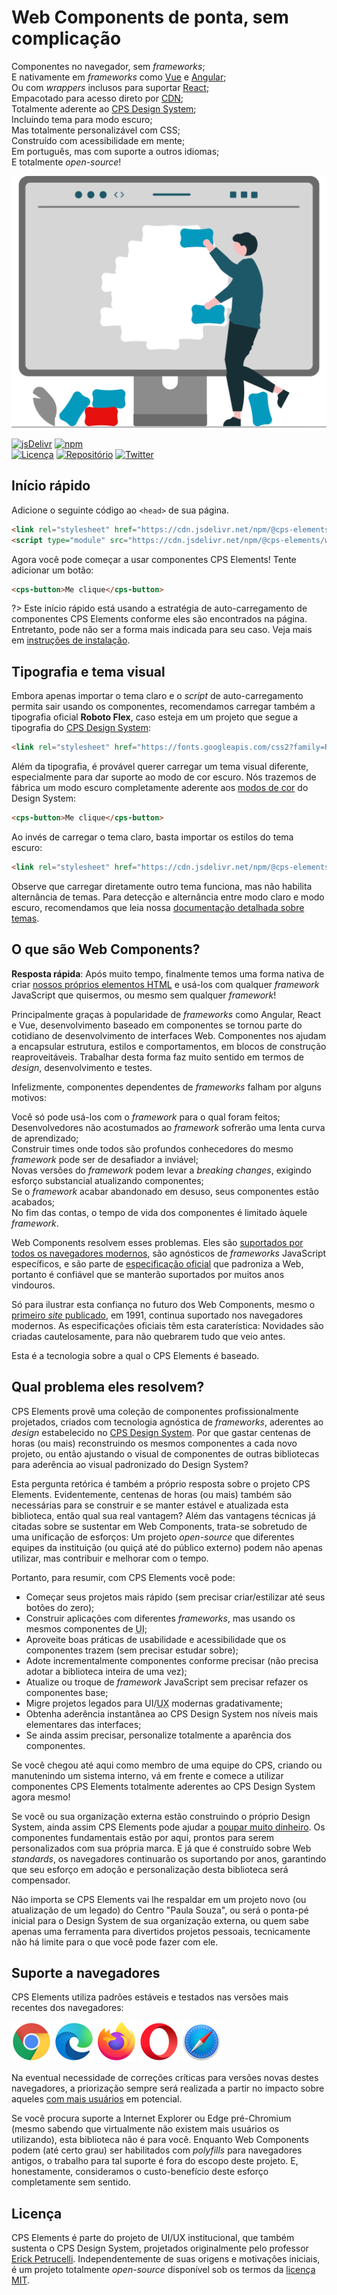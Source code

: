 <div class="splash">
<div class="splash-start">
<div class="splash-logo">
  <cps-logo></cps-logo>
  <cps-logo type="elements"></cps-logo>
</div>

# Web Components de ponta, sem complicação

<cps-icon name="globe"></cps-icon> Componentes no navegador, sem _frameworks_;<br />
<cps-icon name="plug-connected-fill"></cps-icon> E nativamente em _frameworks_ como [Vue](/frameworks/vue) e [Angular](/frameworks/angular);<br />
<cps-icon src="assets/images/react.svg"></cps-icon> Ou com _wrappers_ inclusos para suportar [React](/frameworks/react);<br />
<cps-icon name="box"></cps-icon> Empacotado para acesso direto por [CDN](/fundamentos/instalação.md#através-de-cdn);<br />
<cps-icon src="assets/images/art.svg"></cps-icon> Totalmente aderente ao [CPS Design System](https://cpsrepositorio.github.io/cps-design-system/);<br />
<cps-icon name="glasses-fill"></cps-icon> Incluindo tema para modo escuro;<br />
<cps-icon name="document-css"></cps-icon> Mas totalmente personalizável com CSS;<br />
<cps-icon src="assets/images/wheelchair.svg"></cps-icon> Construído com acessibilidade em mente;<br />
<cps-icon name="chat"></cps-icon> Em português, mas com suporte a outros idiomas;<br />
<cps-icon name="lock-open-fill"></cps-icon> E totalmente _open-source_!

</div>

<div class="splash-end">
<img class="splash-image" src="./assets/images/illustration-building-blocks.svg" alt="Ilustração lúdica de pessoa encaixando peças coloridas em um monitor gigante.">
</div>
</div>

[![jsDelivr](https://data.jsdelivr.com/v1/package/npm/@cps-elements/web/badge)](https://www.jsdelivr.com/package/npm/@cps-elements/web)
[![npm](https://img.shields.io/npm/dw/@cps-elements/web?label=npm&style=flat-square)](https://www.npmjs.com/package/@cps-elements/web)
<br />
[![Licença](https://img.shields.io/badge/license-MIT-232323.svg?style=flat-square)](https://github.com/cpsrepositorio/cps-elements/blob/next/LICENSE.md)
[![Repositório](https://img.shields.io/badge/GitHub-Code-232323.svg?style=flat-square&logo=github&logoColor=white)](https://github.com/cpsrepositorio/cps-elements)
[![Twitter](https://img.shields.io/badge/Twitter-Follow-00acee.svg?style=flat-square&logo=twitter&logoColor=white)](https://twitter.com/ErickPetru)

## Início rápido

Adicione o seguinte código ao `<head>` de sua página.

```html
<link rel="stylesheet" href="https://cdn.jsdelivr.net/npm/@cps-elements/web/themes/light.css" />
<script type="module" src="https://cdn.jsdelivr.net/npm/@cps-elements/web/autoloader.js"></script>
```

Agora você pode começar a usar componentes CPS Elements! Tente adicionar um botão:

```html preview expanded no-vue theme-light
<cps-button>Me clique</cps-button>
```

?> Este início rápido está usando a estratégia de auto-carregamento de componentes CPS Elements conforme eles são encontrados na página. Entretanto, pode não ser a forma mais indicada para seu caso. Veja mais em [instruções de instalação](fundamentos/instalação).

## Tipografia e tema visual

Embora apenas importar o tema claro e o _script_ de auto-carregamento permita sair usando os componentes, recomendamos carregar também a tipografia oficial **Roboto Flex**, caso esteja em um projeto que segue a tipografia do [CPS Design System](https://cpsrepositorio.github.io/cps-design-system/guia-visual/tipografia.html):

```html
<link rel="stylesheet" href="https://fonts.googleapis.com/css2?family=Roboto+Flex:wght@400;600;700&display=swap" />
```

Além da tipografia, é provável querer carregar um tema visual diferente, especialmente para dar suporte ao modo de cor escuro. Nós trazemos de fábrica um modo escuro completamente aderente aos [modos de cor](https://cpsrepositorio.github.io/cps-design-system/guia-visual/cores.html#modos-de-cor) do Design System:

```html preview expanded no-vue theme-dark
<cps-button>Me clique</cps-button>
```

Ao invés de carregar o tema claro, basta importar os estilos do tema escuro:

```html
<link rel="stylesheet" href="https://cdn.jsdelivr.net/npm/@cps-elements/web/themes/dark.css" />
```

Observe que carregar diretamente outro tema funciona, mas não habilita alternância de temas. Para detecção e alternância entre modo claro e modo escuro, recomendamos que leia nossa [documentação detalhada sobre temas](fundamentos/temas#modo-escuro).

## O que são Web Components?

**Resposta rápida**: Após muito tempo, finalmente temos uma forma nativa de criar [nossos próprios elementos HTML](https://developer.mozilla.org/pt-BR/docs/Web/Web_Components) e usá-los com qualquer _framework_ JavaScript que quisermos, ou mesmo sem qualquer _framework_!

Principalmente graças à popularidade de _frameworks_ como Angular, React e Vue, desenvolvimento baseado em componentes se tornou parte do cotidiano de desenvolvimento de interfaces Web. Componentes nos ajudam a encapsular estrutura, estilos e comportamentos, em blocos de construção reaproveitáveis. Trabalhar desta forma faz muito sentido em termos de _design_, desenvolvimento e testes.

Infelizmente, componentes dependentes de _frameworks_ falham por alguns motivos:

<cps-icon name="lock-closed-fill"></cps-icon> Você só pode usá-los com o _framework_ para o qual foram feitos;<br />
<cps-icon name="animal-turtle-fill"></cps-icon> Desenvolvedores não acostumados ao _framework_ sofrerão uma lenta curva de aprendizado;<br />
<cps-icon name="people-team-delete-fill"></cps-icon> Construir times onde todos são profundos conhecedores do mesmo _framework_ pode ser de desafiador a inviável;<br />
<cps-icon name="emoji-sad-fill"></cps-icon> Novas versões do _framework_ podem levar a _breaking changes_, exigindo esforço substancial atualizando componentes;<br />
<cps-icon name="arrow-trending-down-fill"></cps-icon> Se o _framework_ acabar abandonado em desuso, seus componentes estão acabados;<br />
<cps-icon name="timer-fill"></cps-icon> No fim das contas, o tempo de vida dos componentes é limitado àquele _framework_.

Web Components resolvem esses problemas. Eles são [suportados por todos os navegadores modernos](https://caniuse.com/#feat=custom-elementsv1), são agnósticos de _frameworks_ JavaScript específicos, e são parte de [especificação oficial](https://html.spec.whatwg.org/multipage/custom-elements.html) que padroniza a Web, portanto é confiável que se manterão suportados por muitos anos vindouros.

Só para ilustrar esta confiança no futuro dos Web Components, mesmo o [primeiro _site_ publicado](http://info.cern.ch/hypertext/WWW/TheProject.html), em 1991, continua suportado nos navegadores modernos. As especificações oficiais têm esta caraterística: Novidades são criadas cautelosamente, para não quebrarem tudo que veio antes.

Esta é a tecnologia sobre a qual o CPS Elements é baseado.

## Qual problema eles resolvem?

CPS Elements provê uma coleção de componentes profissionalmente projetados, criados com tecnologia agnóstica de _frameworks_, aderentes ao _design_ estabelecido no [CPS Design System](https://cpsrepositorio.github.io/cps-design-system/). Por que gastar centenas de horas (ou mais) reconstruindo os mesmos componentes a cada novo projeto, ou então ajustando o visual de componentes de outras bibliotecas para aderência ao visual padronizado do Design System?

Esta pergunta retórica é também a próprio resposta sobre o projeto CPS Elements. Evidentemente, centenas de horas (ou mais) também são necessárias para se construir e se manter estável e atualizada esta biblioteca, então qual sua real vantagem? Além das vantagens técnicas já citadas sobre se sustentar em Web Components, trata-se sobretudo de uma unificação de esforços: Um projeto _open-source_ que diferentes equipes da instituição (ou quiçá até do público externo) podem não apenas utilizar, mas contribuir e melhorar com o tempo.

Portanto, para resumir, com CPS Elements você pode:

- Começar seus projetos mais rápido (sem precisar criar/estilizar até seus botões do zero);
- Construir aplicações com diferentes _frameworks_, mas usando os mesmos componentes de <abbr title="User Interface">UI</abbr>;
- Aproveite boas práticas de usabilidade e acessibilidade que os componentes trazem (sem precisar estudar sobre);
- Adote incrementalmente componentes conforme precisar (não precisa adotar a biblioteca inteira de uma vez);
- Atualize ou troque de _framework_ JavaScript sem precisar refazer os componentes base;
- Migre projetos legados para UI/<abbr title="User Experience">UX</abbr> modernas gradativamente;
- Obtenha aderência instantânea ao CPS Design System nos níveis mais elementares das interfaces;
- Se ainda assim precisar, personalize totalmente a aparência dos componentes.

Se você chegou até aqui como membro de uma equipe do CPS, criando ou manutenindo um sistema interno, vá em frente e comece a utilizar componentes CPS Elements totalmente aderentes ao CPS Design System agora mesmo!

Se você ou sua organização externa estão construindo o próprio Design System, ainda assim CPS Elements pode ajudar a [poupar muito dinheiro](https://medium.com/eightshapes-llc/and-you-thought-buttons-were-easy-26eb5b5c1871). Os componentes fundamentais estão por aqui, prontos para serem personalizados com sua própria marca. E já que é construído sobre Web _standards_, os navegadores continuarão os suportando por anos, garantindo que seu esforço em adoção e personalização desta biblioteca será compensador.

Não importa se CPS Elements vai lhe respaldar em um projeto novo (ou atualização de um legado) do Centro "Paula Souza", ou será o ponta-pé inicial para o Design System de sua organização externa, ou quem sabe apenas uma ferramenta para divertidos projetos pessoais, tecnicamente não há limite para o que você pode fazer com ele.

## Suporte a navegadores

CPS Elements utiliza padrões estáveis e testados nas versões mais recentes dos navegadores:

<img src="./assets/images/chrome.png" alt="Chrome" title="Chrome" width="64" height="64" />
<img src="./assets/images/edge.png" alt="Edge" title="Edge" width="64" height="64" />
<img src="./assets/images/firefox.png" alt="Firefox" title="Firefox" width="64" height="64" />
<img src="./assets/images/opera.png" alt="Opera" title="Opera" width="64" height="64" />
<img src="./assets/images/safari.png" alt="Safari" title="Safari" width="64" height="64" />

Na eventual necessidade de correções críticas para versões novas destes navegadores, a priorização sempre será realizada a partir no impacto sobre aqueles [com mais usuários](https://gs.statcounter.com/browser-version-partially-combined-market-share/all/brazil) em potencial.

Se você procura suporte a Internet Explorer ou Edge pré-Chromium (mesmo sabendo que virtualmente não existem mais usuários os utilizando), esta biblioteca não é para você. Enquanto Web Components podem (até certo grau) ser habilitados com _polyfills_ para navegadores antigos, o trabalho para tal suporte é fora do escopo deste projeto. E, honestamente, consideramos o custo-benefício deste esforço completamente sem sentido.

## Licença

CPS Elements é parte do projeto de UI/UX institucional, que também sustenta o CPS Design System, projetados originalmente pelo professor [Erick Petrucelli](https://github.com/ErickPetru). Independentemente de suas origens e motivações iniciais, é um projeto totalmente _open-source_ disponível sob os termos da [licença MIT](http://escolhaumalicenca.com.br/licencas/mit/).
